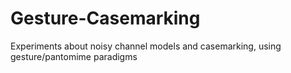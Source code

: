 # Gesture-Casemarking
Experiments about noisy channel models and casemarking, using gesture/pantomime paradigms
